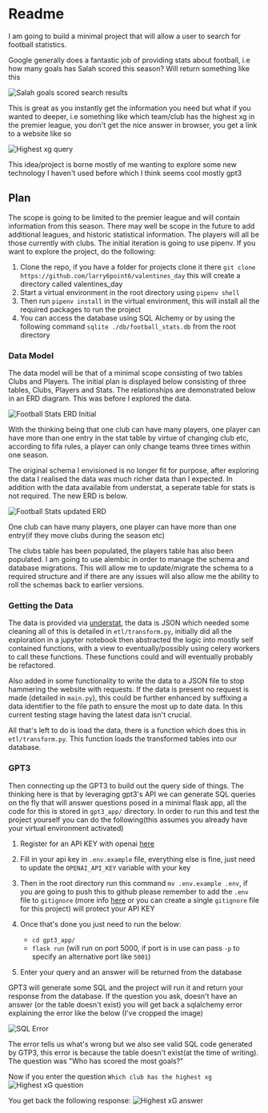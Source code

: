 # Readme

I am going to build a minimal project that will allow a user to search for football statistics.

Google generally does a fantastic job of providing stats about football, i.e  how many goals has Salah scored this season? Will return something like this

![Salah goals scored search results](mo_salah_search.png)

This is great as you instantly get the information you need but what if you wanted to deeper, i.e something like which team/club has the highest xg in the premier league, you don't get the nice answer in browser, you get a link to a website like so

![Highest xg query](highest_xg.png)

This idea/project is borne mostly of me wanting to explore some new technology I haven't used before which I think seems cool mostly gpt3

## Plan

The scope is going to be limited to the premier league and will contain information from this season. There may well be scope in the future to add additional leagues, and historic statistical information. The players will all be those currently with clubs. The initial iteration is going to use pipenv. If you want to explore the project, do the following:

1. Clone the repo, if you have a folder for projects clone it there ```git clone https://github.com/larry6point6/valentines_day``` this will create a directory called valentines_day
2. Start a virtual environment in the root directory using ```pipenv shell```
3. Then run ```pipenv install``` in the virtual environment, this will install all the required packages to run the project
4. You can access the database using SQL Alchemy or by using the following command ```sqlite ./db/football_stats.db``` from the root directory

### Data Model

The data model will be that of a minimal scope consisting of two tables Clubs and Players. The initial plan is displayed below consisting of three tables, Clubs, Players and Stats. The relationships are demonstrated below in an ERD diagram. This was before I explored the data.

![Football Stats ERD Initial](football_stats_erd.png)

With the thinking being that one club can have many players, one player can have more than one entry in the stat table by virtue of changing club etc, according to fifa rules, a player can only change teams three times within one season.

The original schema I envisioned is no longer fit for purpose, after exploring the data I realised the data was much richer data than I expected. In addition with the data available from understat, a seperate table for stats is not required. The new ERD is below.

![Football Stats updated ERD](football_stats_erd_updated.png)

One club can have many players, one player can have more than one entry(if they move clubs during the season etc)

The clubs table has been populated, the players table has also been populated. I am going to use alembic in order to manage the schema and database migrations. This will allow me to update/migrate the schema to a required structure and if there are any issues will also allow me the ability to roll the schemas back to earlier versions.

### Getting the Data

The data is provided via [understat](https://understat.com/), the data is JSON which needed some cleaning all of this is detailed in ```etl/transform.py```, initially did all the exploration in a jupyter notebook then abstracted the logic into mostly self contained functions, with a view to eventually/possibly using celery workers to call these functions. These functions could and will eventually probably be refactored.

Also added in some functionality to write the data to a JSON file to stop hammering the website with requests. If the data is present no request is made (detailed in ```main.py```), this could be further enhanced by suffixing a data identifier to the file path to ensure the most up to date data. In this current testing stage having the latest data isn't crucial.

All that's left to do is load the data, there is a function which does this in ```etl/transform.py```. This function loads the transformed tables into our database.

### GPT3

Then connecting up the GPT3 to build out the query side of things. The thinking here is that by leveraging gpt3's API we can generate SQL queries on the fly that will answer questions posed in a minimal flask app, all the code for this is stored in ```gpt3_app/``` directory. In order to run this and test the project yourself you can do the following(this assumes you already have your virtual environment activated)

1) Register for an API KEY with openai [here](https://openai.com/api/)
2) Fill in your api key in ```.env.example``` file, everything else is fine, just need to update the ```OPENAI_API_KEY``` variable with your key
3) Then in the root directory run this command ```mv .env.example .env```, if you are going to push this to github please remember to add the ```.env``` file to ```gitignore``` (more info [here](https://sebastiandedeyne.com/setting-up-a-global-gitignore-file/) or you can create a single ```gitignore``` file for this project) will protect your API KEY
4) Once that's done you just need to run the below:

   - ```cd gpt3_app/```
   - ```flask run``` (will run on port 5000, if port is in use can pass ```-p``` to specify an alternative port like ```5001```)

5) Enter your query and an answer will be returned from the database

GPT3 will generate some SQL and the project will run it and return your response from the database. If the question you ask, doesn't have an answer (or the table doesn't exist) you will get back a sqlalchemy error explaining the error like the below (I've cropped the image)

![SQL Error](sql_alechemy_error.png)

The error tells us what's wrong but we also see valid SQL code generated by GTP3, this error is because the table doesn't exist(at the time of writing). The question was "Who has scored the most goals?"

Now if you enter the question ```Which club has the highest xg```
![Highest xG question](highest_xg_question.png)

You get back the following response:
![Highest xG answer](highest_xg_answer.png)
